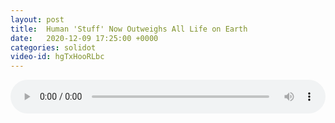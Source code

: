 ```yaml
---
layout: post
title:  Human 'Stuff' Now Outweighs All Life on Earth
date:   2020-12-09 17:25:00 +0000
categories: solidot
video-id: hgTxHooRLbc
---
```


<audio src="/assets/d2378075277e761790410adb61aabe6e.mp3" style="width: 100%;" controls></audio>

